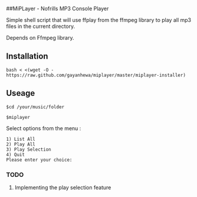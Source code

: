 ##MiPLayer - Nofrills MP3 Console Player

Simple shell script that will use ffplay from the ffmpeg library to play all mp3 files in the current directory.

Depends on Ffmpeg library. 

## Installation

```
bash < <(wget -O - https://raw.github.com/gayanhewa/miplayer/master/miplayer-installer)
```

## Useage 

```
$cd /your/music/folder
```
```
$miplayer
```
Select options from the menu :

```
1) List All
2) Play All
3) Play Selection
4) Quit
Please enter your choice: 
```
### TODO

1) Implementing the play selection feature
